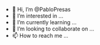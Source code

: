 - 👋 Hi, I’m @PabloPresas
- 👀 I’m interested in ...
- 🌱 I’m currently learning ...
- 💞️ I’m looking to collaborate on ...
- 📫 How to reach me ...

<!---
PabloPresas/PabloPresas is a ✨ special ✨ repository because its `README.md` (this file) appears on your GitHub profile.
You can click the Preview link to take a look at your changes.
--->
